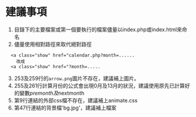 # 建議事項

1. 目錄下的主要檔案或第一個要執行的檔案儘量以index.php或index.html來命名
2. 儘量使用相對路徑來取代絕對路徑
```
  <a class="show" href="calendar.php?month=......
    改成
  <a class="show" href="?month=.....
```
3. 253及259行的`arrow.png`圖片不存在，建議補上圖片。
4. 255及261行計算月份的公式會出現0月及13月的狀況，建議使用原先已計算好的變數$premonth及$nextmonth
5. 第9行連結的外部css檔不存在，建議補上animate.css
6. 第47行連結的背景檔'bg.jpg'，建議補上檔案